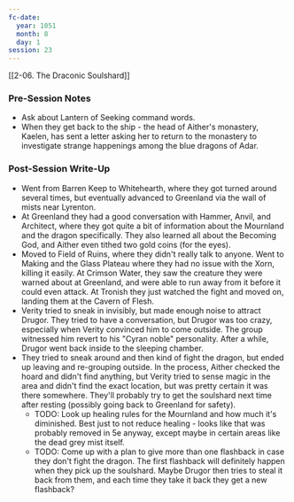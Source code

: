 ```yaml
---
fc-date:
  year: 1051
  month: 8
  day: 1
session: 23
---
```

 [[2-06. The Draconic Soulshard]]

### Pre-Session Notes

* Ask about Lantern of Seeking command words.
* When they get back to the ship - the head of Aither's monastery, Kaelen, has sent a letter asking her to return to the monastery to investigate strange happenings among the blue dragons of Adar.

### Post-Session Write-Up

- Went from Barren Keep to Whitehearth, where they got turned around several times, but eventually advanced to Greenland via the wall of mists near Lyrenton.
- At Greenland they had a good conversation with Hammer, Anvil, and Architect, where they got quite a bit of information about the Mournland and the dragon specifically. They also learned all about the Becoming God, and Aither even tithed two gold coins (for the eyes).
- Moved to Field of Ruins, where they didn't really talk to anyone. Went to Making and the Glass Plateau where they had no issue with the Xorn, killing it easily. At Crimson Water, they saw the creature they were warned about at Greenland, and were able to run away from it before it could even attack. At Tronish they just watched the fight and moved on, landing them at the Cavern of Flesh.
- Verity tried to sneak in invisibly, but made enough noise to attract Drugor. They tried to have a conversation, but Drugor was too crazy, especially when Verity convinced him to come outside. The group witnessed him revert to his "Cyran noble" personality. After a while, Drugor went back inside to the sleeping chamber.
- They tried to sneak around and then kind of fight the dragon, but ended up leaving and re-grouping outside. In the process, Aither checked the hoard and didn't find anything, but Verity tried to sense magic in the area and didn't find the exact location, but was pretty certain it was there somewhere. They'll probably try to get the soulshard next time after resting (possibly going back to Greenland for safety).
	- TODO: Look up healing rules for the Mournland and how much it's diminished. Best just to not reduce healing - looks like that was probably removed in 5e anyway, except maybe in certain areas like the dead grey mist itself.
	- TODO: Come up with a plan to give more than one flashback in case they don't fight the dragon. The first flashback will definitely happen when they pick up the soulshard. Maybe Drugor then tries to steal it back from them, and each time they take it back they get a new flashback?
